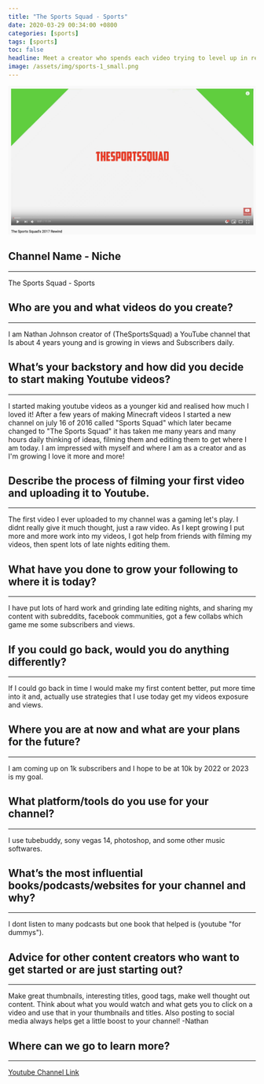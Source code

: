 ```yaml
---
title: "The Sports Squad - Sports"
date: 2020-03-29 00:34:00 +0800
categories: [sports]
tags: [sports]
toc: false
headline: Meet a creator who spends each video trying to level up in real life, with each video featuring a new set of skills.
image: /assets/img/sports-1_small.png
---
```


[![Learn](/assets/img/sports-1.png)](https://www.youtube.com/watch?v=8WLWYgcArFU)

## Channel Name - Niche
_______________________

The Sports Squad - Sports


## Who are you and what videos do you create?
_____________________________________________

I am Nathan Johnson creator of (TheSportsSquad) a YouTube channel that Is about 4 years young and is growing in views and Subscribers daily.

## What’s your backstory and how did you decide to start making Youtube videos?
_______________________________________________________________________________

I started making youtube videos as a younger kid and realised how much I loved it! After a few years of making Minecraft videos I started a new channel on july 16 of 2016 called "Sports Squad" which later became changed to "The Sports Squad" it has taken me many years and many hours daily thinking of ideas, filming them and editing them to get where I am today. I am impressed with myself and where I am as a creator and as I'm growing I love it more and more!



## Describe the process of filming your first video and uploading it to Youtube.
________________________________________________________________________________

The first video I ever uploaded to my channel was a gaming let's play. I didnt really give it much thought, just a raw video. As I kept growing I put more and more work into my videos, I got help from friends with filming my videos, then spent lots of late nights editing them.





## What have you done to grow your following to where it is today?
__________________________________________________________________

I have put lots of hard work and grinding late editing nights, and sharing my content with subreddits, facebook communities, got a few collabs which game me some subscribers and views.



## If you could go back, would you do anything differently?
___________________________________________________________

If I could go back in time I would make my first content better, put more time into it and, actually use strategies that I use today get my videos exposure and views.




## Where you are at now and what are your plans for the future?
_______________________________________________________________

I am coming up on 1k subscribers and I hope to be at 10k by 2022 or 2023 is my goal.



## What platform/tools do you use for your channel?
___________________________________________________

I use tubebuddy, sony vegas 14, photoshop, and some other music softwares.



## What’s the most influential books/podcasts/websites for your channel and why?
________________________________________________________________________________

I dont listen to many podcasts but one book that helped is (youtube "for dummys").



## Advice for other content creators who want to get started or are just starting out?
______________________________________________________________________________________

Make great thumbnails, interesting titles, good tags, make well thought out content. Think about what you would watch and what gets you to click on a video and use that in your thumbnails and titles. Also posting to social media always helps get a little boost to your channel! -Nathan


## Where can we go to learn more?
_________________________________

[Youtube Channel Link](https://www.youtube.com/channel/UCtO3MHYlwJMQbi8joEMU4FQ)
